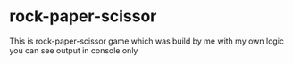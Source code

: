 # rock-paper-scissor
This is rock-paper-scissor game which was build by me with my own logic you can see output in console only 
